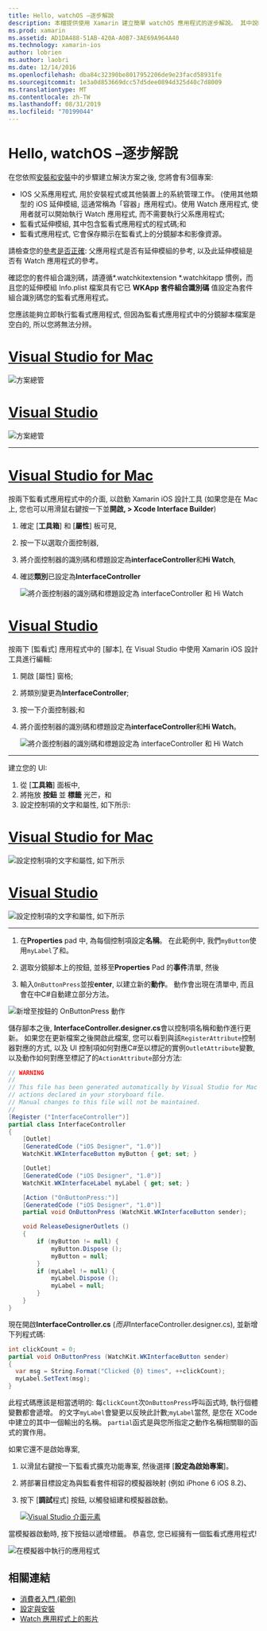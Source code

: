 ```yaml
---
title: Hello, watchOS –逐步解說
description: 本檔提供使用 Xamarin 建立簡單 watchOS 應用程式的逐步解說。 其中說明如何在 Visual Studio 和 Visual Studio for Mac 中工作、使用分鏡腳本, 以及在程式碼中回應事件。
ms.prod: xamarin
ms.assetid: AD1DA488-51AB-420A-A0B7-3AE69A964A40
ms.technology: xamarin-ios
author: lobrien
ms.author: laobri
ms.date: 12/14/2016
ms.openlocfilehash: dba84c32390be8017952206de9e23facd58931fe
ms.sourcegitcommit: 1e3a0d853669dcc57d5dee0894d325d40c7d8009
ms.translationtype: MT
ms.contentlocale: zh-TW
ms.lasthandoff: 08/31/2019
ms.locfileid: "70199044"
---
```

# <a name="hello-watchos--walkthrough"></a>Hello, watchOS –逐步解說

在您依照[安裝和安裝](~/ios/watchos/get-started/installation.md)中的步驟建立解決方案之後, 您將會有3個專案:

- IOS 父系應用程式, 用於安裝程式或其他裝置上的系統管理工作。 (使用其他類型的 iOS 延伸模組, 這通常稱為「容器」應用程式)。使用 Watch 應用程式, 使用者就可以開始執行 Watch 應用程式, 而不需要執行父系應用程式;
- 監看式延伸模組, 其中包含監看式應用程式的程式碼;和
- 監看式應用程式, 它會保存顯示在監看式上的分鏡腳本和影像資源。

請檢查您的[參考是否正確](~/ios/watchos/get-started/project-references.md): 父應用程式是否有延伸模組的參考, 以及此延伸模組是否有 Watch 應用程式的參考。

確認您的套件組合識別碼，請遵循\*.watchkitextension \*.watchkitapp 慣例，而且您的延伸模組 Info.plist 檔案具有它已 **WKApp 套件組合識別碼** 值設定為套件組合識別碼您的監看式應用程式。

您應該能夠立即執行監看式應用程式, 但因為監看式應用程式中的分鏡腳本檔案是空白的, 所以您將無法分辨。

# <a name="visual-studio-for-mactabmacos"></a>[Visual Studio for Mac](#tab/macos)

![](hello-watch-images/projectstructure.png "方案總管")

# <a name="visual-studiotabwindows"></a>[Visual Studio](#tab/windows)

![](hello-watch-images/vs-projectstructure.png "方案總管")

-----

# <a name="visual-studio-for-mactabmacos"></a>[Visual Studio for Mac](#tab/macos)

按兩下監看式應用程式中的介面, 以啟動 Xamarin iOS 設計工具 (如果您是在 Mac 上, 您也可以用滑鼠右鍵按一下並**開啟, > Xcode Interface Builder**)


1. 確定 [**工具箱**] 和 [**屬性**] 板可見,
1. 按一下以選取介面控制器,
1. 將介面控制器的識別碼和標題設定為**interfaceController**和**Hi Watch**,
1. 確認**類別**已設定為**InterfaceController**

    ![](hello-watch-images/interfacecontrollerattributes.png "將介面控制器的識別碼和標題設定為 interfaceController 和 Hi Watch")

# <a name="visual-studiotabwindows"></a>[Visual Studio](#tab/windows)

按兩下 [監看式] 應用程式中的 [腳本], 在 Visual Studio 中使用 Xamarin iOS 設計工具進行編輯:

1. 開啟 [屬性] 窗格;
1. 將類別變更為**InterfaceController**;
1. 按一下介面控制器;和
1. 將介面控制器的識別碼和標題設定為**interfaceController**和**Hi Watch**。

    ![](hello-watch-images/vs-interfacecontrollerattributes.png "將介面控制器的識別碼和標題設定為 interfaceController 和 Hi Watch")

-----


建立您的 UI:

1. 從 [**工具箱**] 面板中,
1. 將拖放 **按鈕** 並 **標籤** 光芒，和
1. 設定控制項的文字和屬性, 如下所示:

# <a name="visual-studio-for-mactabmacos"></a>[Visual Studio for Mac](#tab/macos)

![](hello-watch-images/draganddrop.png "設定控制項的文字和屬性, 如下所示")

# <a name="visual-studiotabwindows"></a>[Visual Studio](#tab/windows)

![](hello-watch-images/vs-draganddrop.png "設定控制項的文字和屬性, 如下所示")

-----

1. 在**Properties** pad 中, 為每個控制項設定**名稱**。 在此範例中, 我們`myButton`使用`myLabel`了和。

1. 選取分鏡腳本上的按鈕, 並移至**Properties** Pad 的**事件**清單, 然後

1. 輸入`OnButtonPress`並按**enter**, 以建立新的**動作**。
  動作會出現在清單中, 而且會在中C#自動建立部分方法。

![](hello-watch-images/buttonaction.png "新增至按鈕的 OnButtonPress 動作")

儲存腳本之後, **InterfaceController.designer.cs**會以控制項名稱和動作進行更新。 如果您在更新檔案之後開啟此檔案, 您可以看到與該`RegisterAttribute`控制器對應的方式, 以及 UI 控制項如何對應C#至以標記的實例`OutletAttribute`變數, 以及動作如何對應至標記了的`ActionAttribute`部分方法:

```csharp
// WARNING
//
// This file has been generated automatically by Visual Studio for Mac from the outlets and
// actions declared in your storyboard file.
// Manual changes to this file will not be maintained.
//
[Register ("InterfaceController")]
partial class InterfaceController
{
    [Outlet]
    [GeneratedCode ("iOS Designer", "1.0")]
    WatchKit.WKInterfaceButton myButton { get; set; }

    [Outlet]
    [GeneratedCode ("iOS Designer", "1.0")]
    WatchKit.WKInterfaceLabel myLabel { get; set; }

    [Action ("OnButtonPress:")]
    [GeneratedCode ("iOS Designer", "1.0")]
    partial void OnButtonPress (WatchKit.WKInterfaceButton sender);

    void ReleaseDesignerOutlets ()
    {
        if (myButton != null) {
            myButton.Dispose ();
            myButton = null;
        }
        if (myLabel != null) {
            myLabel.Dispose ();
            myLabel = null;
        }
    }
}
```

現在開啟**InterfaceController.cs** (*而非*InterfaceController.designer.cs), 並新增下列程式碼:

```csharp
int clickCount = 0;
partial void OnButtonPress (WatchKit.WKInterfaceButton sender)
{
  var msg = String.Format("Clicked {0} times", ++clickCount);
  myLabel.SetText(msg);
}
```

此程式碼應該是相當透明的: 每`clickCount`次`OnButtonPress`呼叫函式時, 執行個體變數都會遞增。 的文字`myLabel`會變更以反映此計數;`myLabel`當然, 是您在 XCode 中建立的其中一個輸出的名稱。 `partial`函式是與您所指定之動作名稱相關聯的函式的實作用。

如果它還不是啟始專案,

1. 以滑鼠右鍵按一下監看式擴充功能專案, 然後選擇 [**設定為啟始專案**]。

1. 將部署目標設定為與監看套件相容的模擬器映射 (例如 iPhone 6 iOS 8.2)、

1. 按下 [**調試**程式] 按鈕, 以觸發組建和模擬器啟動。

    [![](hello-watch-images/readytodebug-sml.png "Visual Studio 介面元素")](hello-watch-images/readytodebug.png#lightbox)

當模擬器啟動時, 按下按鈕以遞增標籤。
恭喜您, 您已經擁有一個監看式應用程式!

![](hello-watch-images/running.png "在模擬器中執行的應用程式")


## <a name="related-links"></a>相關連結

- [消費者入門 (範例)](https://docs.microsoft.com/samples/xamarin/ios-samples/watchkit-gettingstarted)
- [設定與安裝](~/ios/watchos/get-started/installation.md)
- [Watch 應用程式上的影片](https://blog.xamarin.com/your-first-watch-kit-app/)
